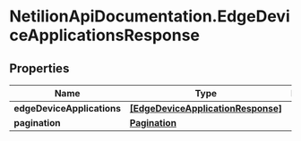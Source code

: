 # NetilionApiDocumentation.EdgeDeviceApplicationsResponse

## Properties
Name | Type | Description | Notes
------------ | ------------- | ------------- | -------------
**edgeDeviceApplications** | [**[EdgeDeviceApplicationResponse]**](EdgeDeviceApplicationResponse.md) |  | 
**pagination** | [**Pagination**](Pagination.md) |  | 


